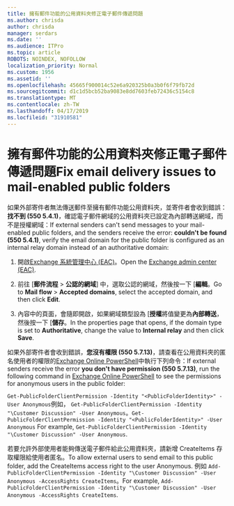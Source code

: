 ```yaml
---
title: 擁有郵件功能的公用資料夾修正電子郵件傳遞問題
ms.author: chrisda
author: chrisda
manager: serdars
ms.date: ''
ms.audience: ITPro
ms.topic: article
ROBOTS: NOINDEX, NOFOLLOW
localization_priority: Normal
ms.custom: 1956
ms.assetid: ''
ms.openlocfilehash: 45665f900014c52e6a920325b0a3b0f6f79fb72d
ms.sourcegitcommit: d1c1d5bcb52ba9083e8dd7603feb72436c5154c8
ms.translationtype: MT
ms.contentlocale: zh-TW
ms.lasthandoff: 04/17/2019
ms.locfileid: "31910581"
---
```

# <a name="fix-email-delivery-issues-to-mail-enabled-public-folders"></a><span data-ttu-id="39a32-102">擁有郵件功能的公用資料夾修正電子郵件傳遞問題</span><span class="sxs-lookup"><span data-stu-id="39a32-102">Fix email delivery issues to mail-enabled public folders</span></span>

<span data-ttu-id="39a32-103">如果外部寄件者無法傳送郵件至擁有郵件功能公用資料夾，並寄件者會收到錯誤：**找不到 (550 5.4.1)**，確認電子郵件網域的公用資料夾已設定為內部轉送網域，而不是授權網域：</span><span class="sxs-lookup"><span data-stu-id="39a32-103">If external senders can't send messages to your mail-enabled public folders, and the senders receive the error: **couldn't be found (550 5.4.1)**, verify the email domain for the public folder is configured as an internal relay domain instead of an authoritative domain:</span></span>

1. <span data-ttu-id="39a32-104">開啟[Exchange 系統管理中心 (EAC)](https://docs.microsoft.com/Exchange/exchange-admin-center)。</span><span class="sxs-lookup"><span data-stu-id="39a32-104">Open the [Exchange admin center (EAC)](https://docs.microsoft.com/Exchange/exchange-admin-center).</span></span>

2. <span data-ttu-id="39a32-105">前往 [**郵件流程** \> **公認的網域**] 中，選取公認的網域，然後按一下 [**編輯**。</span><span class="sxs-lookup"><span data-stu-id="39a32-105">Go to **Mail flow** \> **Accepted domains**, select the accepted domain, and then click **Edit**.</span></span>

3. <span data-ttu-id="39a32-106">內容中的頁面，會隨即開啟，如果網域類型設為 [**授權**將值變更為**內部轉送**，然後按一下 [**儲存**。</span><span class="sxs-lookup"><span data-stu-id="39a32-106">In the properties page that opens, if the domain type is set to **Authoritative**, change the value to **Internal relay** and then click **Save**.</span></span>

<span data-ttu-id="39a32-107">如果外部寄件者會收到錯誤，**您沒有權限 (550 5.7.13)**，請查看在公用資料夾的匿名使用者的權限的[Exchange Online PowerShell](https://docs.microsoft.com/powershell/exchange/exchange-online/connect-to-exchange-online-powershell/connect-to-exchange-online-powershell)中執行下列命令：</span><span class="sxs-lookup"><span data-stu-id="39a32-107">If external senders receive the error **you don't have permission (550 5.7.13)**, run the following command in [Exchange Online PowerShell](https://docs.microsoft.com/powershell/exchange/exchange-online/connect-to-exchange-online-powershell/connect-to-exchange-online-powershell) to see the permissions for anonymous users in the public folder:</span></span>

<span data-ttu-id="39a32-108">`Get-PublicFolderClientPermission -Identity "<PublicFolderIdentity>" -User Anonymous`例如， `Get-PublicFolderClientPermission -Identity "\Customer Discussion" -User Anonymous`。</span><span class="sxs-lookup"><span data-stu-id="39a32-108">`Get-PublicFolderClientPermission -Identity "<PublicFolderIdentity>" -User Anonymous` For example, `Get-PublicFolderClientPermission -Identity "\Customer Discussion" -User Anonymous`.</span></span>

<span data-ttu-id="39a32-109">若要允許外部使用者能夠傳送電子郵件給此公用資料夾，請新增 CreateItems 存取權限給使用者匿名。</span><span class="sxs-lookup"><span data-stu-id="39a32-109">To allow external users to send email to this public folder, add the CreateItems access right to the user Anonymous.</span></span> <span data-ttu-id="39a32-110">例如 `Add-PublicFolderClientPermission -Identity "\Customer Discussion" -User Anonymous -AccessRights CreateItems`。</span><span class="sxs-lookup"><span data-stu-id="39a32-110">For example, `Add-PublicFolderClientPermission -Identity "\Customer Discussion" -User Anonymous -AccessRights CreateItems`.</span></span>
